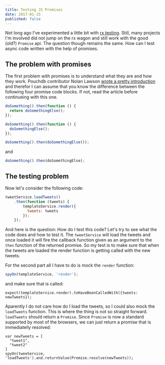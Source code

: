 ```yaml
---
title: Testing JS Promises
date: 2017-01-15
published: false
---
```


Not long ago I've experimented a little bit with [rx testing](testing-rxjs/). Still, many projects I'm involved did not
jump on the rx wagon and still work with the good (old?) `Promise` api. The question though remains the same. How can I
test async code written with the help of promises.

## The problem with promises

The first problem with promises is to understand what they are and how they work. Pouchdb contributor Nolan Lawson
[wrote a pretty introduction](https://pouchdb.com/2015/05/18/we-have-a-problem-with-promises.html) and therefor I can
assume that you know the difference between the following four promise code blocks. If not, read the article before
continueing with this one.

```js
doSomething().then(function () {
  return doSomethingElse();
});
```

```js
doSomething().then(function () {
  doSomethingElse();
});
```

```js
doSomething().then(doSomethingElse());
```

and

```js
doSomething().then(doSomethingElse);
```

## The testing problem

Now let's consider the following code:

```js
tweetService.loadTweets()
    .then(function (tweets) {
        templateService.render({
          tweets: tweets
        });
    });
```

And here is the question: How do I test this code? Let's try to see what the code does and how to
test it. The `tweetService` will load the tweets and once loaded it will fire the callback function
given as an argument to the `then` function of the returned promise. So my test is to make sure that
when the tweets are loaded the render function is getting called with the new tweets.

For the second part all I have to do is mock the `render` function:

```js
spyOn(templateService, 'render');
```

 and make sure that is called:

 ```
expect(templateService.render).toHaveBeenCalledWith({tweets: newTweets});
 ```

Aparently I do not care how do I load the tweets, so I could also mock the `loadTweets` function.
This is where the thing is not so straight forward. `loadTweets` should return a `Promise`. Since
`Promise` is now a standard supported by most of the browsers, we can just return a promise that
is immediatelly resolved:

```
var newTweets = [
  "tweet1",
  "tweet2"
]
spyOn(tweeService, 'loadTweets').and.returnValue(Promise.resolve(newTweets));
```